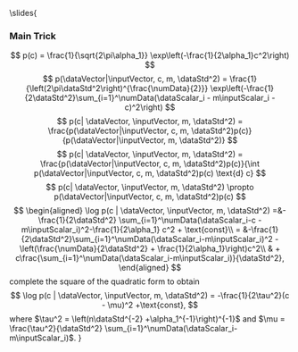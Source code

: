 \slides{
### Main Trick

$$
p(c) = \frac{1}{\sqrt{2\pi\alpha_1}} \exp\left(-\frac{1}{2\alpha_1}c^2\right)
$$
$$
p(\dataVector|\inputVector, c, m, \dataStd^2) = \frac{1}{\left(2\pi\dataStd^2\right)^{\frac{\numData}{2}}} \exp\left(-\frac{1}{2\dataStd^2}\sum_{i=1}^\numData(\dataScalar_i - m\inputScalar_i - c)^2\right)
$$
$$
p(c| \dataVector, \inputVector, m, \dataStd^2) = \frac{p(\dataVector|\inputVector, c, m, \dataStd^2)p(c)}{p(\dataVector|\inputVector, m, \dataStd^2)}
$$
$$
p(c| \dataVector, \inputVector, m, \dataStd^2) =  \frac{p(\dataVector|\inputVector, c, m, \dataStd^2)p(c)}{\int p(\dataVector|\inputVector, c, m, \dataStd^2)p(c) \text{d} c}
$$
$$
p(c| \dataVector, \inputVector, m, \dataStd^2) \propto  p(\dataVector|\inputVector, c, m, \dataStd^2)p(c)
$$
$$
\begin{aligned}
\log p(c | \dataVector, \inputVector, m, \dataStd^2) =&-\frac{1}{2\dataStd^2} \sum_{i=1}^\numData(\dataScalar_i-c - m\inputScalar_i)^2-\frac{1}{2\alpha_1} c^2 + \text{const}\\
     = &-\frac{1}{2\dataStd^2}\sum_{i=1}^\numData(\dataScalar_i-m\inputScalar_i)^2 -\left(\frac{\numData}{2\dataStd^2} + \frac{1}{2\alpha_1}\right)c^2\\
	 & + c\frac{\sum_{i=1}^\numData(\dataScalar_i-m\inputScalar_i)}{\dataStd^2}, 
\end{aligned}
$$
complete the square of the quadratic form to obtain
$$
\log p(c | \dataVector, \inputVector, m, \dataStd^2) = -\frac{1}{2\tau^2}(c - \mu)^2 +\text{const},
$$
where $\tau^2 = \left(n\dataStd^{-2} +\alpha_1^{-1}\right)^{-1}$ and $\mu = \frac{\tau^2}{\dataStd^2} \sum_{i=1}^\numData(\dataScalar_i-m\inputScalar_i)$.
}
